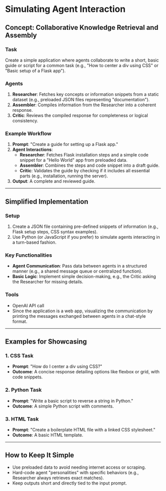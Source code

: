 # Simulating Agent Interaction

## **Concept: Collaborative Knowledge Retrieval and Assembly**

### **Task**

Create a simple application where agents collaborate to write a short, basic guide or script for a common task (e.g., "How to center a div using CSS" or "Basic setup of a Flask app").

### **Agents**

1. **Researcher**: Fetches key concepts or information snippets from a static dataset (e.g., preloaded JSON files representing "documentation").
2. **Assembler**: Compiles information from the Researcher into a coherent response.
3. **Critic**: Reviews the compiled response for completeness or logical consistency.

### **Example Workflow**

1. **Prompt**: "Create a guide for setting up a Flask app."
2. **Agent Interactions**:
    - **Researcher**: Fetches Flask installation steps and a simple code snippet for a "Hello World" app from preloaded data.
    - **Assembler**: Combines the steps and code snippet into a draft guide.
    - **Critic**: Validates the guide by checking if it includes all essential parts (e.g., installation, running the server).
3. **Output**: A complete and reviewed guide.

---

## **Simplified Implementation**

### **Setup**

1. Create a JSON file containing pre-defined snippets of information (e.g., Flask setup steps, CSS syntax examples).
2. Use Python (or JavaScript if you prefer) to simulate agents interacting in a turn-based fashion.

### **Key Functionalities**

-   **Agent Communication**: Pass data between agents in a structured manner (e.g., a shared message queue or centralized function).
-   **Basic Logic**: Implement simple decision-making, e.g., the Critic asking the Researcher for missing details.

### **Tools**

-   OpenAI API call
-   Since the application is a web app, visualizing the communication by printing the messages exchanged between agents in a chat-style format.

---

## **Examples for Showcasing**

### **1. CSS Task**

-   **Prompt**: "How do I center a div using CSS?"
-   **Outcome**: A concise response detailing options like flexbox or grid, with code snippets.

### **2. Python Task**

-   **Prompt**: "Write a basic script to reverse a string in Python."
-   **Outcome**: A simple Python script with comments.

### **3. HTML Task**

-   **Prompt**: "Create a boilerplate HTML file with a linked CSS stylesheet."
-   **Outcome**: A basic HTML template.

---

## **How to Keep It Simple**

-   Use preloaded data to avoid needing internet access or scraping.
-   Hard-code agent "personalities" with specific behaviors (e.g., Researcher always retrieves exact matches).
-   Keep outputs short and directly tied to the input prompt.
